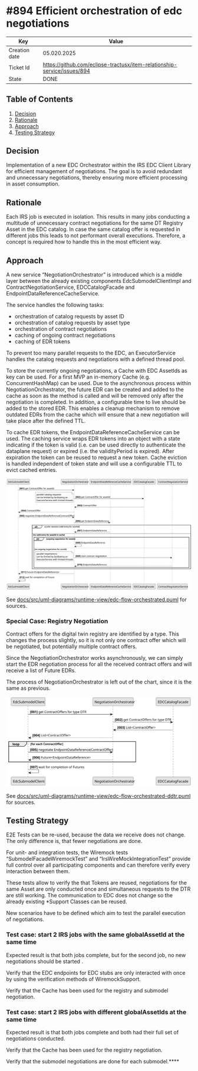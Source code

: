 # #894 Efficient orchestration of edc negotiations

| Key           | Value                                                                    |
|---------------|--------------------------------------------------------------------------|
| Creation date | 05.020.2025                                                              |
| Ticket Id     | https://github.com/eclipse-tractusx/item-relationship-service/issues/894 |    
| State         | DONE                                                                     | 

## Table of Contents

1. [Decision](#Decision)
2. [Rationale](#Rationale)
3. [Approach](#Approach)
4. [Testing Strategy](#Testing-Strategy)

## Decision

Implementation of a new EDC Orchestrator within the IRS EDC Client Library for efficient management of negotiations. The
goal is to avoid redundant and unnecessary negotiations, thereby ensuring more efficient processing in asset
consumption.

## Rationale

Each IRS job is executed in isolation. This results in many jobs conducting a multitude of unnecessary contract
negotiations for the same DT Registry Asset in the EDC catalog. In case the same catalog offer is requested in different
jobs this leads to not performant overall executions. Therefore, a concept is required how to handle this in the most
efficient way.

## Approach

A new service “NegotiationOrchestrator” is introduced which is a middle layer between the already existing components
EdcSubmodelClientImpl and ContractNegotiationService, EDCCatalogFacade and EndpointDataReferenceCacheService.

The service handles the following tasks:

- orchestration of catalog requests by asset ID
- orchestration of catalog requests by asset type
- orchestration of contract negotiations
- caching of ongoing contract negotiations
- caching of EDR tokens

To prevent too many parallel requests to the EDC, an ExecutorService handles the catalog requests and negotiations with
a defined thread pool.

To store the currently ongoing negotiations, a Cache with EDC AssetIds as key can be used. For a first MVP an in-memory
Cache (e.g. ConcurrentHashMap) can be used. Due to the asynchronous process within NegotiationOrchestrator, the future
EDR can be created and added to the cache as soon as the method is called and will be removed only after the negotiation
is completed. In addition, a configurable time to live should be added to the stored EDR. This enables a cleanup
mechanism to remove outdated EDRs from the cache which will ensure that a new negotiation will take place after the
defined TTL.

To cache EDR tokens, the EndpointDataReferenceCacheService can be used. The caching service wraps EDR tokens into an
object with a state indicating if the token is valid (i.e. can be used directly to authenticate the dataplane request)
or expired (i.e. the validityPeriod is expired). After expiration the token can be reused to request a new token. Cache
eviction is handled independent of token state and will use a configurable TTL to evict cached entries.

![edc-flow-orchestrated.svg](edc-flow-orchestrated.svg)

See [docs/src/uml-diagrams/runtime-view/edc-flow-orchestrated.puml](https://github.com/eclipse-tractusx/item-relationship-service/blob/main/docs/src/uml-diagrams/runtime-view/edc-flow-orchestrated.puml)
for sources.

### Special Case: Registry Negotiation

Contract offers for the digital twin registry are identified by a type. This changes the process slightly, so it is not
only one contract offer which will be negotiated, but potentially multiple contract offers.

Since the NegotiationOrchestrator works asynchronously, we can simply start the EDR negotiation process for all the
received contract offers and will receive a list of Future EDRs.

The process of NegotiationOrchestrator is left out of the chart, since it is the same as previous.

![edc-flow-orchestrated-ddtr.png](edc-flow-orchestrated-ddtr.svg)

See [docs/src/uml-diagrams/runtime-view/edc-flow-orchestrated-ddtr.puml](https://github.com/eclipse-tractusx/item-relationship-service/blob/main/docs/src/uml-diagrams/runtime-view/edc-flow-orchestrated-ddtr.puml)
for sources.

## Testing Strategy

E2E Tests can be re-used, because the data we receive does not change. The only difference is, that fewer negotiations
are done.

For unit- and integration tests, the Wiremock tests “SubmodelFacadeWiremockTest” and “IrsWireMockIntegrationTest”
provide full control over all participating components and can therefore verify every interaction between them.

These tests allow to verify the that Tokens are reused, negotiations for the same Asset are only conducted once and
simultaneous requests to the DTR are still working.
The communication to EDC does not change so the already existing *Support Classes can be reused.

New scenarios have to be defined which aim to test the parallel execution of negotiations.

### Test case: start 2 IRS jobs with the same globalAssetId at the same time

Expected result is that both jobs complete, but for the second job, no new negotiations should be started .

Verify that the EDC endpoints for EDC stubs are only interacted with once by using the verification methods of
WiremockSupport.

Verify that the Cache has been used for the registry and submodel negotiation.

### Test case: start 2 IRS jobs with different globalAssetIds at the same time

Expected result is that both jobs complete and both had their full set of negotiations conducted.

Verify that the Cache has been used for the registry negotiation.

Verify that the submodel negotiations are done for each submodel.****